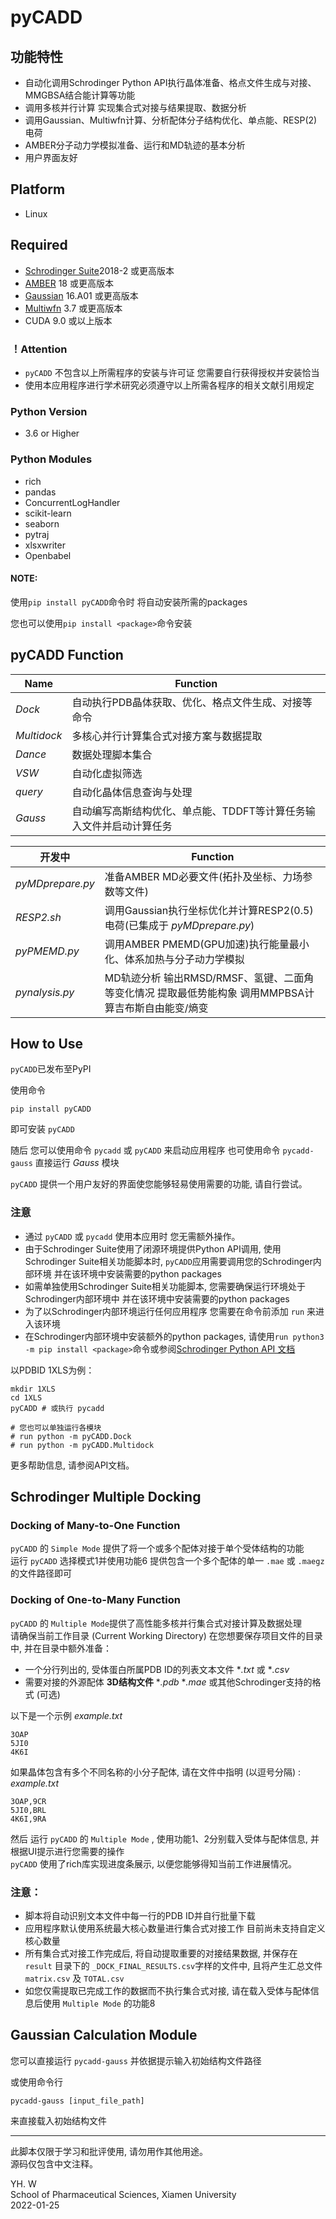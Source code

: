 pyCADD
==========

## 功能特性

* 自动化调用Schrodinger Python API执行晶体准备、格点文件生成与对接、MMGBSA结合能计算等功能
* 调用多核并行计算 实现集合式对接与结果提取、数据分析
* 调用Gaussian、Multiwfn计算、分析配体分子结构优化、单点能、RESP(2)电荷
* AMBER分子动力学模拟准备、运行和MD轨迹的基本分析
* 用户界面友好

## Platform  

* Linux  

## Required

* [Schrodinger Suite](https://www.schrodinger.com/)2018-2 或更高版本
* [AMBER](http://ambermd.org/) 18 或更高版本
* [Gaussian](http://gaussian.com/) 16.A01 或更高版本
* [Multiwfn](http://sobereva.com/multiwfn/) 3.7 或更高版本
* CUDA 9.0 或以上版本
### ！Attention
* `pyCADD` 不包含以上所需程序的安装与许可证 您需要自行获得授权并安装恰当
* 使用本应用程序进行学术研究必须遵守以上所需各程序的相关文献引用规定
  
### Python Version  

* 3.6 or Higher  

### Python Modules  

* rich
* pandas
* ConcurrentLogHandler
* scikit-learn
* seaborn
* pytraj  
* xlsxwriter  
* Openbabel

#### NOTE:

使用`pip install pyCADD`命令时 将自动安装所需的packages

您也可以使用`pip install <package>`命令安装

## pyCADD Function

|        Name        | Function |
| -----------------  | -------- |
|*Dock* | 自动执行PDB晶体获取、优化、格点文件生成、对接等命令 |
|*Multidock* | 多核心并行计算集合式对接方案与数据提取 |
|*Dance*    | 数据处理脚本集合  |  
|*VSW*            | 自动化虚拟筛选 |
|*query* | 自动化晶体信息查询与处理 |
|*Gauss* | 自动编写高斯结构优化、单点能、TDDFT等计算任务输入文件并启动计算任务 |


| 开发中 | Function |  
|-------|-------|
|*pyMDprepare.py*    | 准备AMBER MD必要文件(拓扑及坐标、力场参数等文件)
|*RESP2.sh*          | 调用Gaussian执行坐标优化并计算RESP2(0.5)电荷(已集成于 *pyMDprepare.py*)  |
|*pyPMEMD.py*        | 调用AMBER PMEMD(GPU加速)执行能量最小化、体系加热与分子动力学模拟  |
|*pynalysis.py*      | MD轨迹分析 输出RMSD/RMSF、氢键、二面角等变化情况 提取最低势能构象  调用MMPBSA计算吉布斯自由能变/熵变  |


## How to Use

`pyCADD`已发布至PyPI

使用命令

    pip install pyCADD

即可安装 `pyCADD`  

随后 您可以使用命令 `pycadd` 或 `pyCADD` 来启动应用程序
也可使用命令 `pycadd-gauss` 直接运行 *Gauss* 模块

`pyCADD` 提供一个用户友好的界面使您能够轻易使用需要的功能, 请自行尝试。

### **注意**  

* 通过 `pyCADD` 或 `pycadd` 使用本应用时 您无需额外操作。
* 由于Schrodinger Suite使用了闭源环境提供Python API调用, 使用Schrodinger Suite相关功能脚本时, `pyCADD`应用需要调用您的Schrodinger内部环境 并在该环境中安装需要的python packages
* 如需单独使用Schrodinger Suite相关功能脚本, 您需要确保运行环境处于Schrodinger内部环境中 并在该环境中安装需要的python packages
* 为了以Schrodinger内部环境运行任何应用程序 您需要在命令前添加 `run` 来进入该环境
* 在Schrodinger内部环境中安装额外的python packages, 请使用`run python3 -m pip install <package>`命令或参阅[Schrodinger Python API 文档](https://www.schrodinger.com/pythonapi/)

以PDBID 1XLS为例：  

    mkdir 1XLS
    cd 1XLS
    pyCADD # 或执行 pycadd

    # 您也可以单独运行各模块
    # run python -m pyCADD.Dock
    # run python -m pyCADD.Multidock

更多帮助信息, 请参阅API文档。

## Schrodinger Multiple Docking

### Docking of Many-to-One Function

`pyCADD` 的 `Simple Mode` 提供了将一个或多个配体对接于单个受体结构的功能  
运行 `pyCADD` 选择模式1并使用功能6 提供包含一个多个配体的单一 `.mae` 或 `.maegz` 的文件路径即可

### Docking of One-to-Many Function

`pyCADD` 的 `Multiple Mode`提供了高性能多核并行集合式对接计算及数据处理  
请确保当前工作目录 (Current Working Directory) 在您想要保存项目文件的目录中, 并在目录中额外准备：

* 一个分行列出的, 受体蛋白所属PDB ID的列表文本文件 **.txt* 或 **.csv*
* 需要对接的外源配体 **3D结构文件**  **.pdb*  **.mae* 或其他Schrodinger支持的格式 (可选)
  
以下是一个示例 *example.txt*

    3OAP
    5JI0
    4K6I
如果晶体包含有多个不同名称的小分子配体, 请在文件中指明 (以逗号分隔) : *example.txt*

    3OAP,9CR
    5JI0,BRL
    4K6I,9RA

然后 运行 `pyCADD` 的 `Multiple Mode` , 使用功能1、2分别载入受体与配体信息, 并根据UI提示进行您需要的操作  
`pyCADD` 使用了rich库实现进度条展示, 以便您能够得知当前工作进展情况。

### 注意：

* 脚本将自动识别文本文件中每一行的PDB ID并自行批量下载  
* 应用程序默认使用系统最大核心数量进行集合式对接工作 目前尚未支持自定义核心数量  
* 所有集合式对接工作完成后, 将自动提取重要的对接结果数据, 并保存在 `result` 目录下的 `_DOCK_FINAL_RESULTS.csv`字样的文件中, 且将产生汇总文件`matrix.csv` 及 `TOTAL.csv`
* 如您仅需提取已完成工作的数据而不执行集合式对接, 请在载入受体与配体信息后使用 `Multiple Mode` 的功能8

## Gaussian Calculation Module
您可以直接运行 `pycadd-gauss` 并依据提示输入初始结构文件路径

或使用命令行  
    
    pycadd-gauss [input_file_path]
来直接载入初始结构文件

* * *
此脚本仅限于学习和批评使用, 请勿用作其他用途。  
源码仅包含中文注释。

YH. W  
School of Pharmaceutical Sciences, Xiamen University  
2022-01-25

